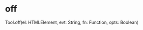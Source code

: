 
# off
    
<Common-Democode title="off" description="如何从元素中移除事件监听器?">
  <componentDos-template-index :code="1"><div class="bold">Tool.off(el: HTMLElement, evt: String, fn: Function, opts: Boolean)</div></componentDos-template-index>
  <highlight-code slot="codeText" lang="vue">
      <script>
    import { Tool } from "javascript-tool-class/src/App";
    
      export default {
          name: "Tool",
          data() {
              return {
                myTool: new Tool()
              }
          },
          methods:{
              /**
               * @description: 底层实现：如何从元素中移除事件监听器?
               * @param { HTMLElement } el
               * @param { String } evt 事件类型 如：'click'
               * @param { Function } fn 绑定函数
               * @param { Boolean } opts = false 指定移除事件句柄的阶段。true：在捕获阶段移除事件句柄；false- 默认：在冒泡阶段移除事件句柄
               * @return { * }
              */
              off(el, evt, fn, opts = false) {
                  el.removeEventListener(evt, fn, opts);
              }
          },
          mounted:{
              const fn = () => console.log('!');
              document.body.addEventListener('click', fn);
              myTool.off(document.body, 'click', fn);  
          }
      }
      
    </script>
  </highlight-code>
</Common-Democode>
        